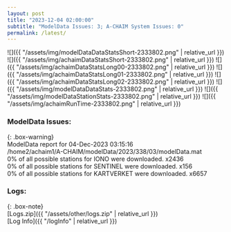 ```yaml
---
layout: post
title: "2023-12-04 02:00:00"
subtitle: "ModelData Issues: 3; A-CHAIM System Issues: 0"
permalink: /latest/
---
```


![]({{ "/assets/img/modelDataDataStatsShort-2333802.png" | relative_url }})
![]({{ "/assets/img/achaimDataStatsShort-2333802.png" | relative_url }})
![]({{ "/assets/img/achaimDataStatsLong00-2333802.png" | relative_url }})
![]({{ "/assets/img/achaimDataStatsLong01-2333802.png" | relative_url }})
![]({{ "/assets/img/achaimDataStatsLong02-2333802.png" | relative_url }})
![]({{ "/assets/img/modelDataDataStats-2333802.png" | relative_url }})
![]({{ "/assets/img/modelDataStationStats-2333802.png" | relative_url }})
![]({{ "/assets/img/achaimRunTime-2333802.png" | relative_url }})


### ModelData Issues:  
  
{: .box-warning}  
 ModelData report for 04-Dec-2023 03:15:16   
 /home2/achaim1/A-CHAIM/modelData/2023/338/03/modelData.mat   
 0% of all possible stations for IONO were downloaded. x2436   
 0% of all possible stations for SENTINEL were downloaded. x156   
 0% of all possible stations for KARTVERKET were downloaded. x6657   
  


### Logs:  
  
{: .box-note}  
[Logs.zip]({{ "/assets/other/logs.zip" | relative_url }})  
[Log Info]({{ "/logInfo" | relative_url }})  
